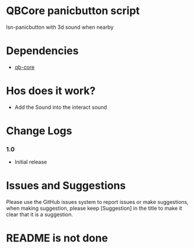 # QBCore panicbutton script

lsn-panicbutton with 3d sound when nearby
<br>

# Dependencies
* [qb-core](https://github.com/qbcore-framework)

# Hos does it work?
* Add the Sound into the interact sound

# Change Logs
### 1.0
* Initial release

# Issues and Suggestions
Please use the GitHub issues system to report issues or make suggestions, when making suggestion, please keep [Suggestion] in the title to make it clear that it is a suggestion.

# README is not done
